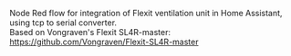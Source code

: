 Node Red flow for integration of Flexit ventilation unit in Home Assistant, using tcp to serial converter. <br/>
Based on Vongraven's Flexit SL4R-master: https://github.com/Vongraven/Flexit-SL4R-master
